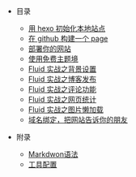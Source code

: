 * 目录  
  * [用 hexo 初始化本地站点](第一节)
  * [在 github 构建一个 page](第二节)
  * [部署你的网站](第三节)
  * [使用免费主题境](第一节)
  * [Fluid 实战之背景设置](第一节)
  * [Fluid 实战之博客发布](第一节)
  * [Fluid 实战之评论功能](第一节)
  * [Fluid 实战之网页统计](第一节)
  * [Fluid 实战之图片懒加载](第一节)
  * [域名绑定，把网站告诉你的朋友](第一节)

* 附录
    * [Markdwon语法](Markdown)
    * [工具配置](工具使用)
